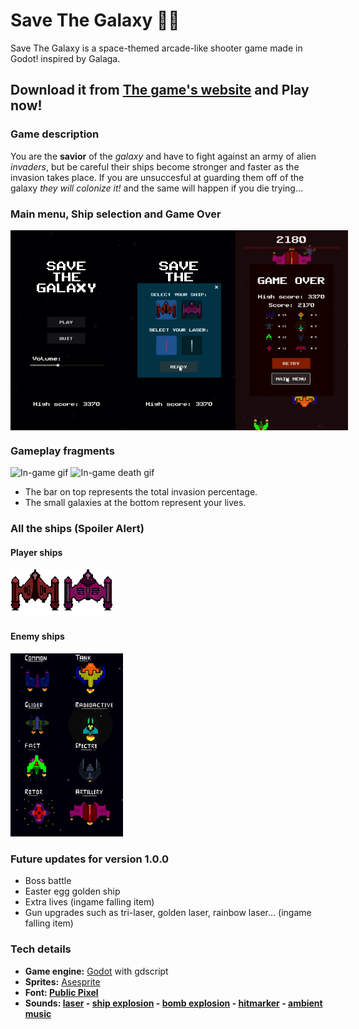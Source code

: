 # Save The Galaxy 👾🚀

Save The Galaxy is a space-themed arcade-like shooter game made in Godot! inspired by Galaga.

## Download it from [The game's website](https://maxogod.itch.io/save-the-galaxy) and Play **now**!

### Game description

You are the **savior** of the *galaxy* and have to fight against an army of alien *invaders*, but be careful their ships become stronger and faster as the invasion takes place. If you are unsuccesful at guarding them off of the galaxy *they will colonize it!* and the same will happen if you die trying...

### Main menu, Ship selection and Game Over

<div style="display: flex; justify-content: space-between;">
    <img src="./img/main.png" alt="Main menu" width="180"/>
    <img src="./img/choose_player.png" alt="Character selection" width="180"/>
    <img src="./img/gameover.png" alt="Game over screen" width="180"/>
</div>

### Gameplay fragments

<img src="./img/battle-gif.gif" alt="In-game gif" width="180"/>
<img src="./img/dying-gif.gif" alt="In-game death gif" width="180"/>

* The bar on top represents the total invasion percentage.
* The small galaxies at the bottom represent your lives.

### All the ships (Spoiler Alert)

#### Player ships

<img src="./assets/textures/player_ship_still.png" alt="red player ship" width="80"/>
<img src="./assets/textures/ship_alternative_still.png" alt="pink player ship" width="80"/>

#### Enemy ships

<img src="./img/enemies.png" alt="Enemies" width="180"/>

### Future updates for version 1.0.0

* Boss battle
* Easter egg golden ship
* Extra lives (ingame falling item)
* Gun upgrades such as tri-laser, golden laser, rainbow laser... (ingame falling item)

### Tech details

* **Game engine:** [Godot](https://godotengine.org/) with gdscript
* **Sprites:** [Asesprite](https://www.aseprite.org/)
* **Font: [Public Pixel](https://www.fontspace.com/public-pixel-font-f72305)**
* **Sounds: [laser](https://www.youtube.com/watch?v=VPhitKsURtg&ab_channel=PROEffectsFX) - [ship explosion](https://www.youtube.com/watch?v=9FMquJzgDGQ&ab_channel=SoundEffects) - [bomb explosion](https://www.youtube.com/watch?v=0NLKUw63ftM&ab_channel=STTValie) - [hitmarker](https://www.youtube.com/watch?v=v0J90Vbllxg&ab_channel=Swiggity) - [ambient music](https://www.youtube.com/watch?v=Iu8P_vplUiM&ab_channel=Teminite)**
